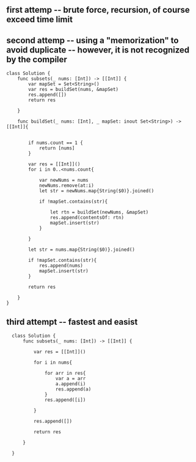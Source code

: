 ## first attemp -- brute force, recursion, of course exceed time limit

## second attemp -- using a "memorization" to avoid duplicate -- however, it is not recognized by the compiler
    class Solution {
        func subsets(_ nums: [Int]) -> [[Int]] {
            var mapSet = Set<String>()
            var res = buildSet(nums, &mapSet)
            res.append([])
            return res

        }

        func buildSet(_ nums: [Int], _ mapSet: inout Set<String>) -> [[Int]]{


            if nums.count == 1 {
                return [nums]
            }

            var res = [[Int]]()
            for i in 0..<nums.count{

                var newNums = nums
                newNums.remove(at:i)
                let str = newNums.map{String($0)}.joined()

                if !mapSet.contains(str){

                    let rtn = buildSet(newNums, &mapSet)
                    res.append(contentsOf: rtn)
                    mapSet.insert(str)
                }

            }

            let str = nums.map{String($0)}.joined()

            if !mapSet.contains(str){
                res.append(nums)
                mapSet.insert(str)
            }

            return res

        }
    }
    
## third attempt  -- fastest and easist
      class Solution {
          func subsets(_ nums: [Int]) -> [[Int]] {

              var res = [[Int]]()

              for i in nums{

                  for arr in res{
                      var a = arr
                      a.append(i)
                      res.append(a)
                  }
                  res.append([i])

              }

              res.append([])

              return res

          }

      }
